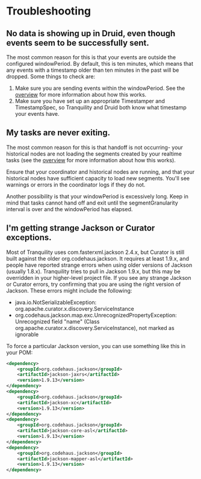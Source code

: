 # Troubleshooting

## No data is showing up in Druid, even though events seem to be successfully sent.

The most common reason for this is that your events are outside the configured windowPeriod. By default, this is ten
minutes, which means that any events with a timestamp older than ten minutes in the past will be dropped. Some things
to check are:

  1. Make sure you are sending events within the windowPeriod. See the
  [overview](overview.md#segment-granularity-and-window-period) for more information about how this works.
  2. Make sure you have set up an appropriate Timestamper and TimestampSpec, so Tranquility and Druid both know
  what timestamp your events have.

## My tasks are never exiting.

The most common reason for this is that handoff is not occurring- your historical nodes are not loading the segments
created by your realtime tasks (see the [overview](overview.md) for more information about how this works).

Ensure that your coordinator and historical nodes are running, and that your historical nodes have sufficient capacity
to load new segments. You'll see warnings or errors in the coordinator logs if they do not.

Another possibility is that your windowPeriod is excessively long. Keep in mind that tasks cannot hand off and exit
until the segmentGranularity interval is over and the windowPeriod has elapsed.

## I'm getting strange Jackson or Curator exceptions.

Most of Tranquility uses com.fasterxml.jackson 2.4.x, but Curator is still built against the older org.codehaus.jackson.
It requires at least 1.9.x, and people have reported strange errors when using older versions of Jackson (usually
1.8.x). Tranquility tries to pull in Jackson 1.9.x, but this may be overridden in your higher-level project file. If
you see any strange Jackson or Curator errors, try confirming that you are using the right version of Jackson. These
errors might include the following:

- java.io.NotSerializableException: org.apache.curator.x.discovery.ServiceInstance
- org.codehaus.jackson.map.exc.UnrecognizedPropertyException: Unrecognized field "name" (Class org.apache.curator.x.discovery.ServiceInstance), not marked as ignorable

To force a particular Jackson version, you can use something like this in your POM:

```xml
<dependency>
    <groupId>org.codehaus.jackson</groupId>
    <artifactId>jackson-jaxrs</artifactId>
    <version>1.9.13</version>
</dependency>
<dependency>
    <groupId>org.codehaus.jackson</groupId>
    <artifactId>jackson-xc</artifactId>
    <version>1.9.13</version>
</dependency>
<dependency>
    <groupId>org.codehaus.jackson</groupId>
    <artifactId>jackson-core-asl</artifactId>
    <version>1.9.13</version>
</dependency>
<dependency>
    <groupId>org.codehaus.jackson</groupId>
    <artifactId>jackson-mapper-asl</artifactId>
    <version>1.9.13</version>
</dependency>
```
